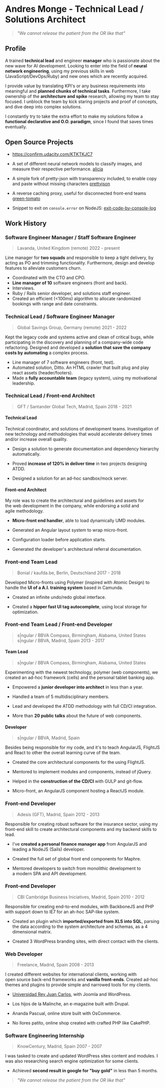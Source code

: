 # Andres Monge - Technical Lead / Solutions Architect
> _"We cannot release the patient from the OR like that"_

## Profile

A trained **technical lead** and engineer **manager** who is passionate about the new wave for AI development. Looking to enter into the field of **neural network engineering**, using my previous skills in web (JavaScript/DevOps/Ruby) and new ones which are recently acquired.

I provide value by translating KPI's or any business requirements into meaningful and **planned chunks of technical tasks**. Furthermore, I take ownership of the **architecture and spike** research, allowing my team to stay focused. I unblock the team by kick staring projects and proof of concepts, and dive deep into complex solutions.

I constantly try to take the extra effort to make my solutions follow a **functional declarative and O.O. paradigm**, since I found that saves times eventually.

## Open Source Projects
* https://confirm.udacity.com/KTKTKJC7

* A set of different neural network models to classify images, and measure their respective performance. [alicia](https://github.com/aemonge/alicia)
* A simple fork of pretty-json with transparency included, to enable copy and paste without missing characters [prettyjson](https://github.com/aemonge/prettyjson)
* A reverse caching proxy, useful for disconnected front-end teams [green-tomato](https://github.com/aemonge/green-tomato)
* Snippet to exit on `console.error` on NodeJS: [exit-code-by-console-log](https://github.com/aemonge/exit-code-by-console-log)

## Work History

### Software Engineer Manager / Staff Software Engineer
> Lavanda, United Kingdom (remote)
> 2022 - present

Line manager for **two squads** and responsible to keep a tight delivery, by acting as PO and trimming functionality. Furthermore, design and develop features to alleviate customers churn.

* Coordinated with the CTO and CPO.
* **Line manager of 10** software engineers (front and back).
* Interviews.
* Ruby / Rails senior developer, and solutions staff engineer.
* Created an efficient (<100ms) algorithm to allocate randomized bookings with range and date constraints.

### Technical Lead / Software Engineer Manager
> Global Savings Group, Germany (remote)
> 2021 - 2022

Kept the legacy code and systems active and clean of critical bugs, while participating in the discovery and planning of a company-wide code refactoring. Designed and developed a **solution that save the company costs by automating** a complex process.

* Line manager of 7 software engineers (front, test).
* Automated solution, Ditto. An HTML crawler that built plug and play react assets (header/footers).
* Made a **fully accountable team** (legacy system), using my motivational leadership.

### Technical Lead / Front-end Architect
> GFT / Santander Global Tech, Madrid, Spain
> 2018 - 2021

#### Technical Lead

Technical coordinator, and solutions of development teams. Investigation of new technology and methodologies that would accelerate delivery times and/or increase overall quality.

* Design a solution to generate documentation and dependency hierarchy automatically.

* Proved **increase of 120% in deliver time** in two projects designing ATDD.

* Designed a solution for an ad-hoc sandbox/mock server.

#### Front-end Architect

My role was to create the architectural and guidelines and assets for the web development in the company, while endorsing a solid and agile methodology.

* **Micro-front end handler**, able to load dynamically UMD modules.

* Generated an Angular layout system to wrap micro-front.

* Configuration loader before application starts.

* Generated *the* developer's architectural referral documentation.


### Front-end Team Lead
> Bonial / kaufda.be, Berlin, Deutschland
> 2017 - 2018

Developed Micro-fronts using Polymer (inspired with Atomic Design) to handle the **UI of a A.I. training system** based in Camunda.

* Created an infinite undo/redo global interface.

* Created a **hipper fast UI tag autocomplete**, using local storage for optimization.

### Front-end Team Lead / Front-end Developer
> s|ngular / BBVA Compass, Birmingham, Alabama, United States
> s|ngular / BBVA, Madrid, Spain
> 2013 - 2017

#### Team Lead
> s|ngular / BBVA Compass, Birmingham, Alabama, United States

Experimenting with the newest technology, polymer (web components), we created an ad-hoc framework (cells) and the personal tablet banking app.

* Empowered a **junior developer into architect** in less than a year.

* Handled a team of 5 multidisciplinary members.

* Lead and developed the ATDD methodology with full CD/CI integration.

* More than **20 public talks** about the future of web components.

#### Developer
> s|ngular / BBVA, Madrid, Spain

Besides being responsible for my code, and it's to teach AngularJS, FlightJS and React to other the overall learning curve of the team.

* Created the core architectural components for the using FlightJS.

* Mentored to implement modules and components, instead of jQuery.

* Helped in the **construction of the CD/CI** with GULP and git-flow.

* Micro-front, an AngularJS component hosting a ReactJS module.

### Front-end Developer
> Adesis (GFT), Madrid, Spain
> 2012 - 2013

Responsible for creating robust software for the insurance sector, using my front-end skill to create architectural components and my backend
skills to lead.

* I've **created a personal finance manager app** from AngularJS and leading a NodeJS (Sails) developer.

* Created the full set of global front end components for Maphre.

* Mentored developers to switch from monolithic development to a modern SPA and API development.

### Front-end Developer
> CBI Cambridge Business Iniciatives, Madrid, Spain
> 2010 - 2012

Responsible for creating end-to-end modules, with BackboneJS and PHP with support down to IE7 for an ah-hoc SAP-like system.

* Created an plugin which **imported/exported from XLS into SQL**, parsing the data according to the system architecture and schemas, as a 4 dimensional matrix.

* Created 3 WordPress branding sites, with direct contact with the clients.

### Web Developer
> Freelance, Madrid, Spain
> 2008 - 2013

I created different websites for international clients, working with open source back-end frameworks and **vanilla front-ends**. Created ad-hoc themes and plugins to provide simple and narrowed tools for my clients.

* [Universidad Rey Juan Carlos](https://urjc.es/), with Joomla and WordPress.

* Los hijos de la Malinche, an e-magazine built with Drupal.

* Ananda Pascual, online store built with OsCommerce.

* No llores patito, online shop created with crafted PHP like CakePHP.

### Software Engineering Internship
> KnowCentury, Madrid, Spain
> 2007 - 2007

I was tasked to create and updated WordPress sites content and modules. I was also researching search engine optimization for some clients.

* Achieved **second result in google for "buy gold"** in less than 5 months.


> _"We cannot release the patient from the OR like that"_
